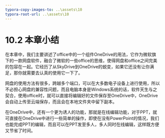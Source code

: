 ```yaml
---
typora-copy-images-to: ..\assets\10
typora-root-url: ..\assets\10
---
```


# 10.2  本章小结

在本章中，我们主要讲述了office中的一个组件OneDrive的用法，它作为微软旗下的一款网盘软件，融合了微软的一些office的思维，使得网盘和office之间完美的包容在一起。它经历了从SkyDrive到OneDrive的蜕变，如果它还没有让你满足，那你就需要去认真的使用它一下了。

网盘的使用方法有很多，跨越多个端口，可以在大多数电子设备上进行使用，所以不必担心网盘的兼容性问题，而且电脑本身是Windows系统的话，软件天生与之契合，使用office时，就可以直接将编辑好的文件保存至OneDrive中，OneDrive会自动上传至云端保存，而且会在本地文件夹中留下副本。

在OneDrive中，还有一个更为诱人的功能，那就是在线编辑功能，对于PPT，就可直接在OneDrive中进行一些简单的操作，即使在没有PowerPoint的情况，我们也能完成PPT的编辑，而且可以在PPT发至多人，多人同时在线编辑，这样既方便又节省了时间。

